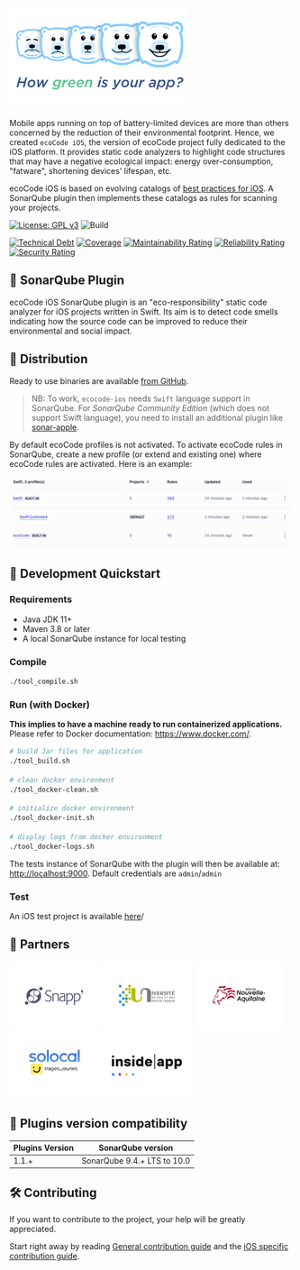 ![Logo](docs/resources/5ekko.png)
======================================

Mobile apps running on top of battery-limited devices are more than others concerned by the reduction of their environmental footprint. Hence, we created `ecoCode iOS`, the version of ecoCode project fully dedicated to the iOS platform. It provides static code analyzers to highlight code structures that may have a negative ecological impact: energy over-consumption, "fatware", shortening devices' lifespan, etc.

ecoCode iOS is based on evolving catalogs of [best practices for iOS](https://github.com/cnumr/best-practices-mobile?#-ios-platform). A SonarQube plugin then implements these catalogs as rules for scanning your projects.

[![License: GPL v3](https://img.shields.io/badge/License-GPLv3-blue.svg)](https://www.gnu.org/licenses/gpl-3.0) ![Build](https://github.com/green-code-initiative/ecoCode-ios/actions/workflows/build.yml/badge.svg)

[![Technical Debt](https://sonarcloud.io/api/project_badges/measure?project=green-code-initiative_ecoCode-ios&metric=sqale_index)](https://sonarcloud.io/summary/new_code?id=green-code-initiative_ecoCode-ios) [![Coverage](https://sonarcloud.io/api/project_badges/measure?project=green-code-initiative_ecoCode-ios&metric=coverage)](https://sonarcloud.io/summary/new_code?id=green-code-initiative_ecoCode-ios) [![Maintainability Rating](https://sonarcloud.io/api/project_badges/measure?project=green-code-initiative_ecoCode-ios&metric=sqale_rating)](https://sonarcloud.io/summary/new_code?id=green-code-initiative_ecoCode-ios) [![Reliability Rating](https://sonarcloud.io/api/project_badges/measure?project=green-code-initiative_ecoCode-ios&metric=reliability_rating)](https://sonarcloud.io/summary/new_code?id=green-code-initiative_ecoCode-ios) [![Security Rating](https://sonarcloud.io/api/project_badges/measure?project=green-code-initiative_ecoCode-ios&metric=security_rating)](https://sonarcloud.io/summary/new_code?id=green-code-initiative_ecoCode-ios)

🌿 SonarQube Plugin
-------------------

ecoCode iOS SonarQube plugin is an "eco-responsibility" static code analyzer for iOS projects written in Swift. Its aim is to detect code smells indicating how the source code can be improved to reduce their environmental and social impact.

🛒 Distribution
---------------

Ready to use binaries are available [from GitHub](https://github.com/green-code-initiative/ecoCode-ios/releases).

> NB: To work, `ecocode-ios` needs `Swift` language support in SonarQube. For *SonarQube Community Edition* (which does not support Swift language), you need to install an additional plugin like [sonar-apple](https://github.com/insideapp-oss/sonar-apple).

By default ecoCode profiles is not activated. To activate ecoCode rules in SonarQube, create a new profile (or extend and existing one) where ecoCode rules are activated. Here is an example:

![Profiles](docs/resources/profiles.png)

🚀 Development Quickstart
-------------

### Requirements

- Java JDK 11+
- Maven 3.8 or later
- A local SonarQube instance for local testing

### Compile

```bash
./tool_compile.sh
```

### Run (with Docker)

**This implies to have a machine ready to run containerized applications.** Please refer to Docker documentation: https://www.docker.com/.

```bash
# build Jar files for application
./tool_build.sh

# clean docker environment
./tool_docker-clean.sh

# initialize docker environment
./tool_docker-init.sh

# display logs from docker environment
./tool_docker-logs.sh
```

The tests instance of SonarQube with the plugin will then be available at: [http://localhost:9000](http://localhost:9000). Default credentials are `admin`/`admin`

### Test

An iOS test project is available [here](https://github.com/green-code-initiative/ecoCode-mobile-ios-swift-test-project)/

🤝 Partners
------------

[![Snapp’](docs/resources/logoSnapp.png)](https://www.snapp.fr)
[![Université de Pau](docs/resources/logoUnivPau.png)](https://www.univ-pau.fr/)
[![Région Nouvelle-Aquitaine](docs/resources/logoNA.png)](https://www.nouvelle-aquitaine.fr)
[![Solocal / PagesJaunes](docs/resources/logoSolocal.png)](https://www.pagesjaunes.fr)
[![inside|app](docs/resources/logoInsideApp.jpg)](https://www.insideapp.fr/)

🧩 Plugins version compatibility
------------------

| Plugins Version | SonarQube version           |
|-----------------|-----------------------------|
| 1.1.+           | SonarQube 9.4.+ LTS to 10.0 |

🛠️ Contributing
------------------

If you want to contribute to the project, your help will be greatly appreciated.

Start right away by reading [General contribution guide](https://github.com/green-code-initiative/ecoCode-common/blob/main/doc/CONTRIBUTING.md) and the [iOS specific contribution guide](https://github.com/green-code-initiative/ecoCode-ios/blob/main/CONTRIBUTING.md).
